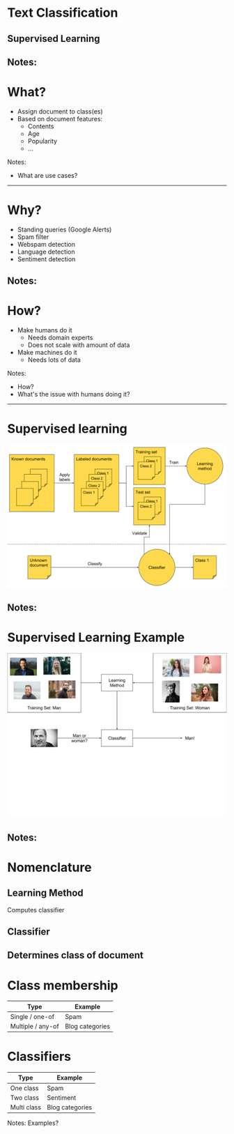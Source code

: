 # Text Classification

## Supervised Learning

Notes:
---

# What?

* Assign document to class(es)
* Based on document features:
    * Contents
    * Age
    * Popularity
    * …

Notes:

* What are use cases?

---

# Why?

* Standing queries (Google Alerts)
* Spam filter
* Webspam detection
* Language detection
* Sentiment detection

Notes:
---

# How?

* Make humans do it<!-- .element: class="fragment" data-fragment-index="1" -->
    * Needs domain experts<!-- .element: class="fragment" data-fragment-index="1" -->
    * Does not scale with amount of data<!-- .element: class="fragment" data-fragment-index="1" -->
* Make machines do it<!-- .element: class="fragment" data-fragment-index="2" -->
    * Needs lots of data<!-- .element: class="fragment" data-fragment-index="2" -->

Notes:

* How?
* What's the issue with humans doing it?

---

# Supervised learning

![Supervised Learning](images/Supervised_Learning.svg)
<!-- .element: style="border: none; box-shadow: none;" -->

Notes:
---

# Supervised Learning Example

![Man Woman Classifier](images/Man_Woman_Classifier.svg)
<!-- .element: style="border: none; box-shadow: none;" -->

Notes:
---

# Nomenclature

## Learning Method

Computes classifier

## Classifier

Determines class of document
---

# Class membership

| Type              | Example                                            |
|-------------------|----------------------------------------------------|
| Single / one-of   | Spam<!-- .element: class="fragment" -->            |
| Multiple / any-of | Blog categories<!-- .element: class="fragment" --> |

# Classifiers

| Type        | Example                                              |
|-------------|------------------------------------------------------|
| One class   | Spam <!-- .element: class="fragment" -->             |
| Two class   | Sentiment <!-- .element: class="fragment" -->        |
| Multi class | Blog categories  <!-- .element: class="fragment" --> |

Notes:
Examples?
